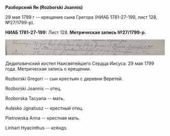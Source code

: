 **Разборский Ян (Rozborski Joannis)**

29 мая 1799 г -- крещение сына Грегора (НИАБ 1781-27-199, лист 128,
№27/1799-р).

**НИАБ 1781-27-199:** Лист 128. **Метрическая запись №27/1799-р.**

![](./media/b32eb0590393c1f773a6cd82b571f5c966ecc8da.png)

Дедиловичский костел Наисвятейшего Сердца Иисуса. 29 мая 1799 года.
Метрическая запись о крещении.

Rozborski Gregori -- сын крестьян с деревни Веретей.

Rozborski Joannis -- отец.

Rozborska Tacyana -- мать.

Aułasko Jgnatiusz -- крестный отец.

Pietrowska Anna -- крестная мать.

Linhart Hyacinthus -- ксёндз.
